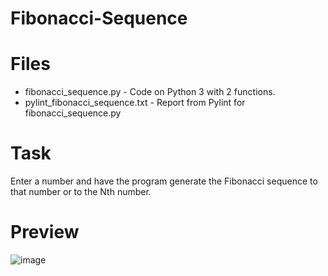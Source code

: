 # Fibonacci-Sequence

# Files
* fibonacci_sequence.py - Code on Python 3 with 2 functions.
* pylint_fibonacci_sequence.txt - Report from Pylint for fibonacci_sequence.py

# Task 

Enter a number and have the program generate the Fibonacci sequence to that number or to the Nth number.

# Preview

![image](https://user-images.githubusercontent.com/48264093/196206209-6f8a6adb-8ef6-47be-ace2-e48760e0777a.png)
